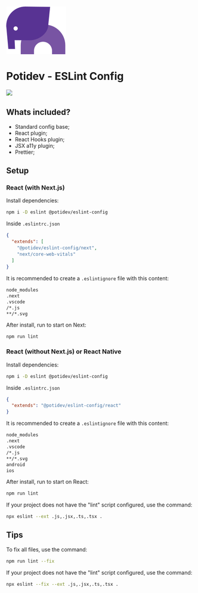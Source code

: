 ![](.github/assets/svg/logo.svg)

# Potidev - ESLint Config

[![](https://img.shields.io/badge/Version-2.0.3-purple)](https://www.npmjs.com/package/@potidev/eslint-config)

## Whats included?

- Standard config base;
- React plugin;
- React Hooks plugin;
- JSX a11y plugin;
- Prettier;

## Setup

### React (with Next.js)

Install dependencies:

```bash
npm i -D eslint @potidev/eslint-config
```

Inside `.eslintrc.json`

```json
{
  "extends": [
    "@potidev/eslint-config/next", 
    "next/core-web-vitals"
  ]
}
```

It is recommended to create a `.eslintignore` file with this content:

```
node_modules
.next
.vscode
/*.js
**/*.svg
```


After install, run to start on Next:

```bash
npm run lint
```

### React (without Next.js) or React Native

Install dependencies:

```bash
npm i -D eslint @potidev/eslint-config
```

Inside `.eslintrc.json`

```json
{
  "extends": "@potidev/eslint-config/react"
}
```

It is recommended to create a `.eslintignore` file with this content:

```
node_modules
.next
.vscode
/*.js
**/*.svg
android
ios
```

After install, run to start on React:

```bash
npm run lint
```

If your project does not have the "lint" script configured, use the command:

```bash
npx eslint --ext .js,.jsx,.ts,.tsx .
```


## Tips

To fix all files, use the command:

```bash
npm run lint --fix
```

If your project does not have the "lint" script configured, use the command:

```bash
npx eslint --fix --ext .js,.jsx,.ts,.tsx .
```



